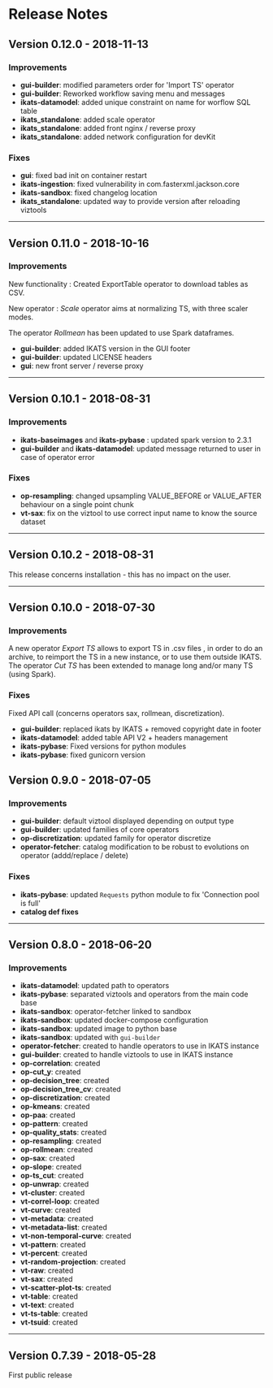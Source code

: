 # Release Notes

## Version 0.12.0 - 2018-11-13
 
### Improvements
* **gui-builder**: modified parameters order for 'Import TS' operator
* **gui-builder**: Reworked workflow saving menu and messages
* **ikats-datamodel**: added unique constraint on name for worflow SQL table
* **ikats_standalone**: added scale operator
* **ikats_standalone**: added front nginx / reverse proxy
* **ikats_standalone**: added network configuration for devKit


### Fixes
* **gui**: fixed bad init on container restart
* **ikats-ingestion**: fixed vulnerability in com.fasterxml.jackson.core
* **ikats-sandbox**: fixed changelog location
* **ikats_standalone**: updated way to provide version after reloading viztools
---

## Version 0.11.0 - 2018-10-16

### Improvements

New functionality : Created ExportTable operator to download tables as CSV.

New operator : *Scale* operator aims at normalizing TS, with three scaler modes.

The operator *Rollmean* has been updated to use Spark dataframes.

* **gui-builder**: added IKATS version in the GUI footer
* **gui-builder**: updated LICENSE headers
* **gui**: new front server / reverse proxy

---

## Version 0.10.1 - 2018-08-31

### Improvements
* **ikats-baseimages** and **ikats-pybase** : updated spark version to 2.3.1
* **gui-builder** and **ikats-datamodel**: updated message returned to user in case of operator error

### Fixes
* **op-resampling**: changed upsampling VALUE_BEFORE or VALUE_AFTER behaviour on a single point chunk
* **vt-sax**: fix on the viztool to use correct input name to know the source dataset

---

## Version 0.10.2 - 2018-08-31

This release concerns installation - this has no impact on the user.

---

## Version 0.10.0 - 2018-07-30

### Improvements
A new operator *Export TS*  allows to export TS in .csv files , in order to do an archive, to reimport the TS in a new instance, or to use them outside IKATS.
The operator *Cut TS* has been extended to manage long and/or many TS (using Spark).


### Fixes

Fixed API call (concerns operators sax, rollmean, discretization).
* **gui-builder**: replaced ikats by IKATS + removed copyright date in footer
* **ikats-datamodel**: added table API  V2 + headers management
* **ikats-pybase**: Fixed versions for python modules
* **ikats-pybase**: fixed gunicorn version


## Version 0.9.0 - 2018-07-05

### Improvements

* **gui-builder**: default viztool displayed depending on output type
* **gui-builder**: updated families of core operators
* **op-discretization**: updated family for operator discretize
* **operator-fetcher**: catalog modification to be robust to evolutions on operator (addd/replace / delete)

### Fixes

* **ikats-pybase**: updated `Requests` python module to fix 'Connection pool is full'
* **catalog def fixes**

---

## Version 0.8.0 - 2018-06-20

### Improvements

* **ikats-datamodel**: updated path to operators
* **ikats-pybase**: separated viztools and operators from the main code base
* **ikats-sandbox**: operator-fetcher linked to sandbox
* **ikats-sandbox**: updated docker-compose configuration
* **ikats-sandbox**: updated image to python base
* **ikats-sandbox**: updated with `gui-builder`
* **operator-fetcher**: created to handle operators to use in IKATS instance
* **gui-builder**: created to handle viztools to use in IKATS instance
* **op-correlation**: created
* **op-cut_y**: created
* **op-decision_tree**: created
* **op-decision_tree_cv**: created
* **op-discretization**: created
* **op-kmeans**: created
* **op-paa**: created
* **op-pattern**: created
* **op-quality_stats**: created
* **op-resampling**: created
* **op-rollmean**: created
* **op-sax**: created
* **op-slope**: created
* **op-ts_cut**: created
* **op-unwrap**: created
* **vt-cluster**: created
* **vt-correl-loop**: created
* **vt-curve**: created
* **vt-metadata**: created
* **vt-metadata-list**: created
* **vt-non-temporal-curve**: created
* **vt-pattern**: created
* **vt-percent**: created
* **vt-random-projection**: created
* **vt-raw**: created
* **vt-sax**: created
* **vt-scatter-plot-ts**: created
* **vt-table**: created
* **vt-text**: created
* **vt-ts-table**: created
* **vt-tsuid**: created

---

## Version 0.7.39 - 2018-05-28

First public release
